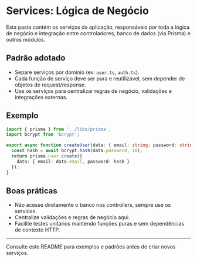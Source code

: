 # Services: Lógica de Negócio

Esta pasta contém os serviços da aplicação, responsáveis por toda a lógica de negócio e integração entre controladores, banco de dados (via Prisma) e outros módulos.

## Padrão adotado
- Separe serviços por domínio (ex: `user.ts`, `auth.ts`).
- Cada função de serviço deve ser pura e reutilizável, sem depender de objetos de request/response.
- Use os serviços para centralizar regras de negócio, validações e integrações externas.

## Exemplo
```typescript
import { prisma } from '../libs/prisma';
import bcrypt from 'bcrypt';

export async function createUser(data: { email: string; password: string }) {
  const hash = await bcrypt.hash(data.password, 10);
  return prisma.user.create({
    data: { email: data.email, password: hash }
  });
}
```

## Boas práticas
- Não acesse diretamente o banco nos controllers, sempre use os services.
- Centralize validações e regras de negócio aqui.
- Facilite testes unitários mantendo funções puras e sem dependências de contexto HTTP.

---
Consulte este README para exemplos e padrões antes de criar novos serviços.
